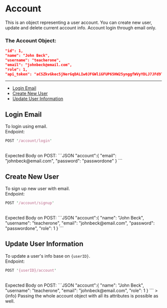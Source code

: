 # Account  
This is an object representing a user account. You can create new user, update and delete current account info.
Account login through email only.
<br/>  
### The Account Object:
```JSON
"id": 1,
"name": "John Beck",
"username": "teacherone",
"email": "johnbeck@email.com",
"role": 1,
"api_token": "aCSZkvGkec5jNerGqDALIw0JFGWliGFUP65HW25ynggfWVyYDLJ7JFd9TuOM"
```  
---

- [Login Email](/{{route}}/{{version}}/account#section-1)
- [Create New User](/{{route}}/{{version}}/account#section-2)
- [Update User Information](/{{route}}/{{version}}/account#section-3)

<a id="section-1"></a>
## Login Email
To login using email.  
Endpoint:
```perl
POST '/account/login'
```
<br/>
Expected Body on POST:
```JSON
"account":{
	"email": "johnbeck@email.com",
	"password": "passwordone"
}
```
<br/>

<a id="section-2"></a>
## Create New User
To sign up new user with email.  
Endpoint:
```perl
POST '/account/signup'
```
<br/>
Expected Body on POST:
```JSON
"account":{
    "name": "John Beck",
    "username": "teacherone",
    "email": "johnbeck@email.com",
	"password": "passwordone",
    "role": 1
}
```
<br/>

<a id="section-3"></a>
## Update User Information
To update a user's info base on `{userID}`.  
Endpoint:
```perl
POST '{userID}/account'
```
<br/>
Expected Body on POST:
```JSON
"account":{
	"name": "John Beck",
	"username": "teacherone",
	"email": "johnbeck@email.com",
	"role": 1
}
```
> {info} Passing the whole account object with all its attributes is possible as well.
<br/>